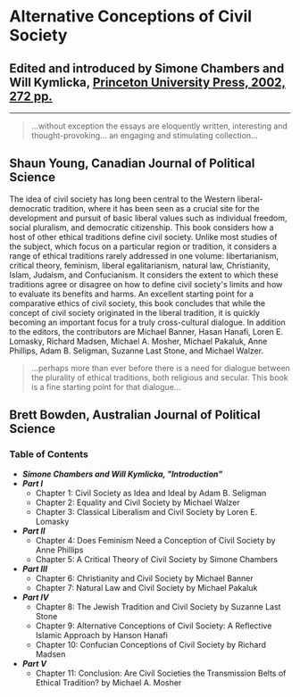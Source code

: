 # Alternative Conceptions of Civil Society

## Edited and introduced by Simone Chambers and Will Kymlicka, [Princeton University Press, 2002, 272 pp.](http://press.princeton.edu/titles/7212.html) 

---

> ...without exception the essays are eloquently written, interesting and thought-provoking... an engaging and stimulating collection...
>
## Shaun Young, Canadian Journal of Political Science 

The idea of civil society has long been central to the Western liberal-democratic tradition, where it has been seen as a crucial site for the development and pursuit of basic liberal values such as individual freedom, social pluralism, and democratic citizenship. This book considers how a host of other ethical traditions define civil society. Unlike most studies of the subject, which focus on a particular region or tradition, it considers a range of ethical traditions rarely addressed in one volume: libertarianism, critical theory, feminism, liberal egalitarianism, natural law, Christianity, Islam, Judaism, and Confucianism. It considers the extent to which these traditions agree or disagree on how to define civil society's limits and how to evaluate its benefits and harms. An excellent starting point for a comparative ethics of civil society, this book concludes that while the concept of civil society originated in the liberal tradition, it is quickly becoming an important focus for a truly cross-cultural dialogue. In addition to the editors, the contributors are Michael Banner, Hasan Hanafi, Loren E. Lomasky, Richard Madsen, Michael A. Mosher, Michael Pakaluk, Anne Phillips, Adam B. Seligman, Suzanne Last Stone, and Michael Walzer.

> ...perhaps more than ever before there is a need for dialogue between the plurality of ethical traditions, both religious and secular. This book is a fine starting point for that dialogue...
>
## Brett Bowden, Australian Journal of Political Science 

### Table of Contents

- **_Simone Chambers and Will Kymlicka, "Introduction"_**
- **_Part I_**
  - Chapter 1: Civil Society as Idea and Ideal by Adam B. Seligman
  - Chapter 2: Equality and Civil Society by Michael Walzer
  - Chapter 3: Classical Liberalism and Civil Society by Loren E. Lomasky
- **_Part II_**
  - Chapter 4: Does Feminism Need a Conception of Civil Society by Anne Phillips
  - Chapter 5: A Critical Theory of Civil Society by Simone Chambers
- **_Part III_**
  - Chapter 6: Christianity and Civil Society by Michael Banner
  - Chapter 7: Natural Law and Civil Society by Michael Pakaluk
- **_Part IV_**
  - Chapter 8: The Jewish Tradition and Civil Society by Suzanne Last Stone
  - Chapter 9: Alternative Conceptions of Civil Society: A Reflective Islamic Approach by Hanson Hanafi
  - Chapter 10: Confucian Conceptions of Civil Society by Richard Madsen
- **_Part V_**
  - Chapter 11: Conclusion: Are Civil Societies the Transmission Belts of Ethical Tradition? by Michael A. Mosher
